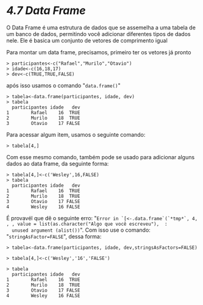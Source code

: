 <h1><b><i>4.7 Data Frame</i></b></h1>
<p>O Data Frame é uma estrutura de dados que se assemelha a uma tabela de um banco de dados, permitindo você adicionar diferentes tipos de dados nele. Ele é basica um conjunto de vetores de comprimento igual</p>
<p>Para montar um data frame, precisamos, primeiro ter os vetores já pronto</p>

    > participantes<-c("Rafael","Murilo","Otavio")
    > idade<-c(16,18,17)
    > dev<-c(TRUE,TRUE,FALSE)

<p>após isso usamos o comando "<code>data.frame()</code>"</p>

    > tabela<-data.frame(participantes, idade, dev)
    > tabela
      participantes idade   dev
    1        Rafael    16  TRUE
    2        Murilo    18  TRUE
    3        Otavio    17 FALSE    

<p>Para acessar algum item, usamos o seguinte comando:</p>
 
    > tabela[4,]
<p>Com esse mesmo comando, também pode se usado para adicionar alguns dados ao data frame, da seguinte forma:</p>

    > tabela[4,]<-c('Wesley',16,FALSE)
    > tabela
      participantes idade   dev
    1        Rafael    16  TRUE
    2        Murilo    18  TRUE
    3        Otavio    17 FALSE
    4        Wesley    16 FALSE

<p>É provavél que dê o seguinte erro: "<code>Error in `[<-.data.frame`(`*tmp*`, 4, , , value = list(as.character("Algo que você escreveu"),  : 
  unused argument (alist())</code>". Com isso use o comando: "<code>stringAsFactor=FALSE</code>", dessa forma:</p>

    > tabela<-data.frame(participantes, idade, dev,stringsAsFactors=FALSE) 
    
    > tabela[4,]<-c('Wesley','16','FALSE')
    
    > tabela
      participantes idade   dev
    1        Rafael    16  TRUE
    2        Murilo    18  TRUE
    3        Otavio    17 FALSE
    4        Wesley    16 FALSE
 